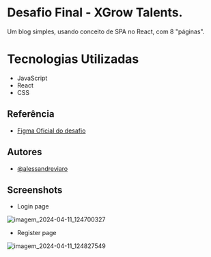 # Desafio Final - XGrow Talents.

Um blog simples, usando conceito de SPA no React, com 8 "páginas". 

# Tecnologias Utilizadas

- JavaScript
- React
- CSS

## Referência

 - [Figma Oficial do desafio](https://www.figma.com/file/vB3LT6pN3uIVlCxBLRa7rR/Avaliação-K-12?type=design&node-id=0-1&mode=design)


## Autores

- [@alessandreviaro](https://github.com/alessandreviaro)


## Screenshots

- Login page
  
![imagem_2024-04-11_124700327](https://github.com/alessandreviaro/blogXgrow/assets/156126428/88300fd6-753b-4e6d-bcb8-dea60bf0f3e2)

- Register page

![imagem_2024-04-11_124827549](https://github.com/alessandreviaro/blogXgrow/assets/156126428/10dc6f94-062c-49c4-8efa-7ef1c0ca2b6a)


